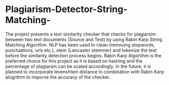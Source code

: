# Plagiarism-Detector-String-Matching-

The project presents a text similarity checker that checks for plagiarsim between two text documents (Source and Test) by using Rabin Karp String Matching Algorithm.
NLP has been used to clean (removing stopwords, punctuations, urls etc.), stem (Lancaster stemmer) and tokenize the text before the similarity detection process begins.
Rabin Karp Algortihm is the preferred choice for this project as it is based on hashing and the percentage of plagiarsm can be scaled accordingly.
In the future, it is planned to incorporate levenshtein distance in combination with Rabin Karp alogrithm to imporve the accuracy of the checker.

